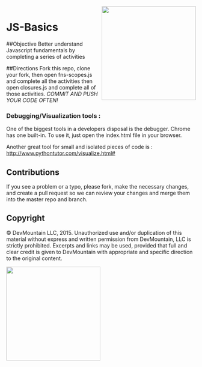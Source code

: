 <img src="https://devmounta.in/img/logowhiteblue.png" width="250" align="right">

JS-Basics
=========

##Objective
Better understand Javascript fundamentals by completing a series of activities

##Directions
Fork this repo, clone your fork, then open fns-scopes.js and complete all the activities then open closures.js and complete all of those activities.
*COMMIT AND PUSH YOUR CODE OFTEN!*

### Debugging/Visualization tools : 
One of the biggest tools in a developers disposal is the debugger. Chrome has one built-in. To use it, just open the index.html file in your browser.

Another great tool for small and isolated pieces of code is : http://www.pythontutor.com/visualize.html#

## Contributions
If you see a problem or a typo, please fork, make the necessary changes, and create a pull request so we can review your changes and merge them into the master repo and branch.

## Copyright

© DevMountain LLC, 2015. Unauthorized use and/or duplication of this material without express and written permission from DevMountain, LLC is strictly prohibited. Excerpts and links may be used, provided that full and clear credit is given to DevMountain with appropriate and specific direction to the original content.

<img src="https://devmounta.in/img/logowhiteblue.png" width="250">
